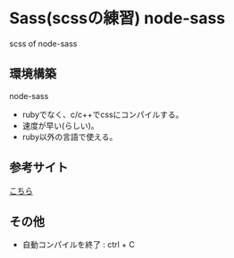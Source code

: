 # Sass(scssの練習) node-sass
scss of node-sass

## 環境構築
node-sass
- rubyでなく、c/c++でcssにコンパイルする。
- 速度が早い(らしい)。
- ruby以外の言語で使える。

## 参考サイト
[こちら](https://m-kenomemo.com/node-sass/)

## その他
- 自動コンパイルを終了 : ctrl + C
